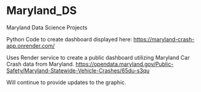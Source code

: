 # Maryland_DS
Maryland Data Science Projects

Python Code to create dashboard displayed here:
https://maryland-crash-app.onrender.com/

Uses Render service to create a public dashboard utilizing Maryland Car Crash data from Maryland.
https://opendata.maryland.gov/Public-Safety/Maryland-Statewide-Vehicle-Crashes/65du-s3qu

Will continue to provide updates to the graphic.
